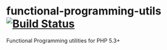 # functional-programming-utils [![Build Status](https://travis-ci.org/daveross/functional-programming-utils.svg?branch=master)](https://travis-ci.org/daveross/functional-programming-utils)
Functional Programming utilities for PHP 5.3+
